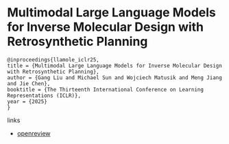 # Multimodal Large Language Models for Inverse Molecular Design with Retrosynthetic Planning

```
@inproceedings{llamole_iclr25,
title = {Multimodal Large Language Models for Inverse Molecular Design with Retrosynthetic Planning},
author = {Gang Liu and Michael Sun and Wojciech Matusik and Meng Jiang and Jie Chen},
booktitle = {The Thirteenth International Conference on Learning Representations (ICLR)},
year = {2025}
}
```

links
- [openreview](https://openreview.net/forum?id=rQ7fz9NO7f)
